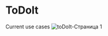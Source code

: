 # ToDoIt
Current use cases 
![toDoIt-Страница 1](https://user-images.githubusercontent.com/80575315/197347222-adf78105-e9f2-4c37-a65b-db050fe9565a.jpg)
